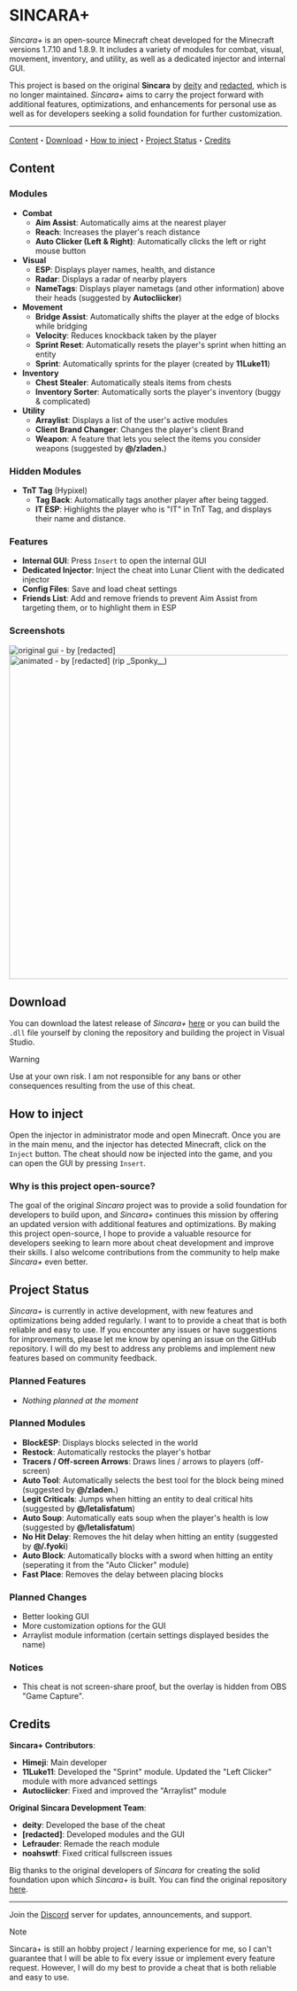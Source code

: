 # SINCARA+

*Sincara+* is an open-source Minecraft cheat developed for the Minecraft versions 1.7.10 and 1.8.9. It includes a variety of modules for combat, visual, movement, inventory, and utility, as well as a dedicated injector and internal GUI.

This project is based on the original **Sincara** by [deity](https://www.youtube.com/@x64x70) and [redacted](), which is no longer maintained. *Sincara+* aims to carry the project forward with additional features, optimizations, and enhancements for personal use as well as for developers seeking a solid foundation for further customization.

---

[Content](#content)・[Download](#download)・[How to inject](#how-to-inject)・[Project Status](#project-status)・[Credits](#credits)

## Content

### Modules
- **Combat**
  - **Aim Assist**: Automatically aims at the nearest player
  - **Reach**: Increases the player's reach distance
  - **Auto Clicker (Left & Right)**: Automatically clicks the left or right mouse button
- **Visual**
  - **ESP**: Displays player names, health, and distance
  - **Radar**: Displays a radar of nearby players
  - **NameTags**: Displays player nametags (and other information) above their heads (suggested by **Autocliicker**)
- **Movement**
  - **Bridge Assist**: Automatically shifts the player at the edge of blocks while bridging
  - **Velocity**: Reduces knockback taken by the player
  - **Sprint Reset**: Automatically resets the player's sprint when hitting an entity
  - **Sprint**: Automatically sprints for the player (created by **11Luke11**)
- **Inventory**
  - **Chest Stealer**: Automatically steals items from chests
  - **Inventory Sorter**: Automatically sorts the player's inventory (buggy & complicated)
- **Utility**
  - **Arraylist**: Displays a list of the user's active modules
  - **Client Brand Changer**: Changes the player's client Brand
  - **Weapon**: A feature that lets you select the items you consider weapons (suggested by **@/zladen.**)

### Hidden Modules
- **TnT Tag** (Hypixel)
  - **Tag Back**: Automatically tags another player after being tagged.
  - **IT ESP**: Highlights the player who is "IT" in TnT Tag, and displays their name and distance.

### Features
- **Internal GUI**: Press `Insert` to open the internal GUI
- **Dedicated Injector**: Inject the cheat into Lunar Client with the dedicated injector
- **Config Files**: Save and load cheat settings
- **Friends List**: Add and remove friends to prevent Aim Assist from targeting them, or to highlight them in ESP

### Screenshots
<img src="https://github.com/6470bru/sincara/assets/67878277/5a732ba9-3d81-44e4-b745-f34f39555716" alt="original gui - by [redacted]"/>
<img src="https://github.com/6470bru/sincara/assets/67878277/fac3f084-0255-4999-b03f-3e2e0a15bde8" alt="animated - by [redacted] (rip _Sponky__)" width=586>

## Download
You can download the latest release of *Sincara+* [here](https://github.com/h1meji/sincara-plus/releases) or you can build the `.dll` file yourself by cloning the repository and building the project in Visual Studio.
> [!WARNING]
> Use at your own risk. I am not responsible for any bans or other consequences resulting from the use of this cheat.

## How to inject
Open the injector in administrator mode and open Minecraft. Once you are in the main menu, and the injector has detected Minecraft, click on the `Inject` button. The cheat should now be injected into the game, and you can open the GUI by pressing `Insert`.

### Why is this project open-source?
The goal of the original *Sincara* project was to provide a solid foundation for developers to build upon, and *Sincara+* continues this mission by offering an updated version with additional features and optimizations. By making this project open-source, I hope to provide a valuable resource for developers seeking to learn more about cheat development and improve their skills. I also welcome contributions from the community to help make *Sincara+* even better.

## Project Status
*Sincara+* is currently in active development, with new features and optimizations being added regularly. I want to to provide a cheat that is both reliable and easy to use. If you encounter any issues or have suggestions for improvements, please let me know by opening an issue on the GitHub repository. I will do my best to address any problems and implement new features based on community feedback.

### Planned Features
- *Nothing planned at the moment*

### Planned Modules
- **BlockESP**: Displays blocks selected in the world
- **Restock**: Automatically restocks the player's hotbar
- **Tracers / Off-screen Arrows**: Draws lines / arrows to players (off-screen)
- **Auto Tool**: Automatically selects the best tool for the block being mined (suggested by **@/zladen.**)
- **Legit Criticals**: Jumps when hitting an entity to deal critical hits (suggested by **@/letalisfatum**)
- **Auto Soup**: Automatically eats soup when the player's health is low (suggested by **@/letalisfatum**)
- **No Hit Delay**: Removes the hit delay when hitting an entity (suggested by **@/.fyoki**)
- **Auto Block**: Automatically blocks with a sword when hitting an entity (seperating it from the "Auto Clicker" module)
- **Fast Place**: Removes the delay between placing blocks

### Planned Changes
- Better looking GUI
- More customization options for the GUI
- Arraylist module information (certain settings displayed besides the name)

### Notices
- This cheat is not screen-share proof, but the overlay is hidden from OBS "Game Capture".

## Credits
**Sincara+ Contributors**:
- **Himeji**: Main developer
- **11Luke11**: Developed the "Sprint" module. Updated the "Left Clicker" module with more advanced settings
- **Autocliicker**: Fixed and improved the "Arraylist" module

**Original Sincara Development Team**:
- **deity**: Developed the base of the cheat
- **[redacted]**: Developed modules and the GUI
- **Lefrauder**: Remade the reach module
- **noahswtf**: Fixed critical fullscreen issues

Big thanks to the original developers of *Sincara* for creating the solid foundation upon which *Sincara+* is built. You can find the original repository [here](https://github.com/6470bru/sincara).

---

Join the [Discord](https://discord.gg/EWkhAPRdwb) server for updates, announcements, and support.

> [!Note]
> Sincara+ is still an hobby project / learning experience for me, so I can't guarantee that I will be able to fix every issue or implement every feature request. However, I will do my best to provide a cheat that is both reliable and easy to use.
